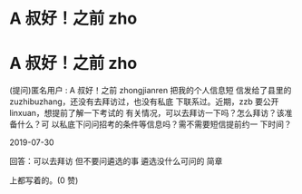 # A 叔好！之前 zho

# A 叔好！之前 zho

(提问)匿名用户 : A 叔好！之前 zhongjianren 把我的个人信息短 信发给了县里的 zuzhibuzhang，还没有去拜访过，也没有私底 下联系过。近期，zzb 要公开 linxuan，想提前了解一下考试的 有关情况，可以去拜访一下吗？怎么拜访？该准备什么？可 以私底下问问招考的条件等信息吗？需不需要短信提前约一 下时间？

2019-07-30

回答：可以去拜访 但不要问遴选的事 遴选没什么可问的 简章

上都写着的。(0 赞)